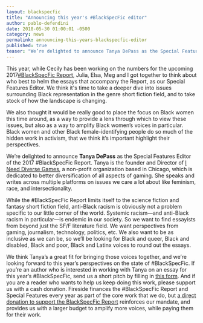 ```yaml
---
layout: blackspecfic
title: "Announcing this year's #BlackSpecFic editor"
author: pablo-defendini
date: 2018-05-30 01:00:01 -0500
category: news
permalink: announcing-this-years-blackspecfic-editor
published: true
teaser: "We’re delighted to announce Tanya DePass as the Special Features Editor of the 2017 #BlackSpecFic Report."
---
```


This year, while Cecily has been working on the numbers for the upcoming 2017[\#BlackSpecFic Report](https://firesidefiction.com/blackspecfic), Julia, Elsa, Meg and I got together to think about who best to helm the essays that accompany the Report, as our Special Features Editor. We think it's time to take a deeper dive into issues surrounding Black representation in the genre short fiction field, and to take stock of how the landscape is changing.

We also thought it would be really good to place the focus on Black women this time around, as a way to provide a lens through which to view these issues, but also as a way to amplify Black women’s voices in particular. Black women and other Black female-identifying people do so much of the hidden work in activism, that we think it’s important highlight their perspectives.

We’re delighted to announce **Tanya DePass** as the Special Features Editor of the 2017 #BlackSpecFic Report. Tanya is the founder and Director of [I Need Diverse Games](https://ineeddiversegames.net), a non-profit organization based in Chicago, which is dedicated to better diversification of all aspects of gaming. She speaks and writes across multiple platforms on issues we care a lot about like feminism, race, and intersectionality.

While the #BlackSpecFic Report limits itself to the science fiction and fantasy short fiction field, anti-Black racism is obviously not a problem specific to our little corner of the world. Systemic racism—and anti-Black racism in particular—is endemic in our society. So we want to find essayists from beyond just the SF/F literature field. We want perspectives from gaming, journalism, technology, politics, etc. We also want to be as inclusive as we can be, so we’ll be looking for Black and queer, Black and disabled, Black and poor, Black and Latinx voices to round out the essays.

We think Tanya’s a great fit for bringing those voices together, and we’re looking forward to this year’s perspectives on the state of #BlackSpecFic. If you’re an author who is interested in working with Tanya on an essay for this year’s #BlackSpecFic, send us a short pitch by filling in [this form](https://airtable.com/shr520ZU2XK7oIqrt). And if you are a reader who wants to help us keep doing this work, please support us with a cash donation. Fireside finances the #BlackSpecFic Report and Special Features every year as part of the core work that we do, but [a direct donation to support the BlackSpecFic Report](https://www.paypal.com/donate/?token=wXAIZ3MlIFPz-fjJuPh2TGK9xe0BlxCpGpwvqL2Q6q_8cPezZogGu6uiI96fB79OLCoNlW&country.x=US&locale.x=US) reinforces our mandate, and provides us with a larger budget to amplify more voices, while paying them for their work.
